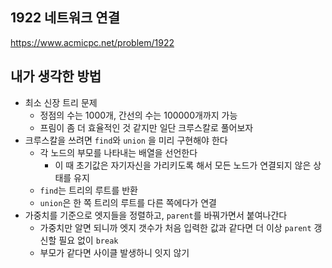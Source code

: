 ## 1922 네트워크 연결

<https://www.acmicpc.net/problem/1922>

## 내가 생각한 방법

- 최소 신장 트리 문제
  - 정점의 수는 1000개, 간선의 수는 100000개까지 가능
  - 프림이 좀 더 효율적인 것 같지만 일단 크루스칼로 풀어보자
- 크루스칼을 쓰려면 `find`와 `union` 을 미리 구현해야 한다
  - 각 노드의 부모를 나타내는 배열을 선언한다
    - 이 때 초기값은 자기자신을 가리키도록 해서 모든 노드가 연결되지 않은 상태를 유지
  - `find`는 트리의 루트를 반환
  - `union`은 한 쪽 트리의 루트를 다른 쪽에다가 연결
- 가중치를 기준으로 엣지들을 정렬하고, `parent`를 바꿔가면서 붙여나간다
  - 가중치만 알면 되니까 엣지 갯수가 처음 입력한 값과 같다면 더 이상 `parent` 갱신할 필요 없이 `break`
  - 부모가 같다면 사이클 발생하니 잇지 않기
